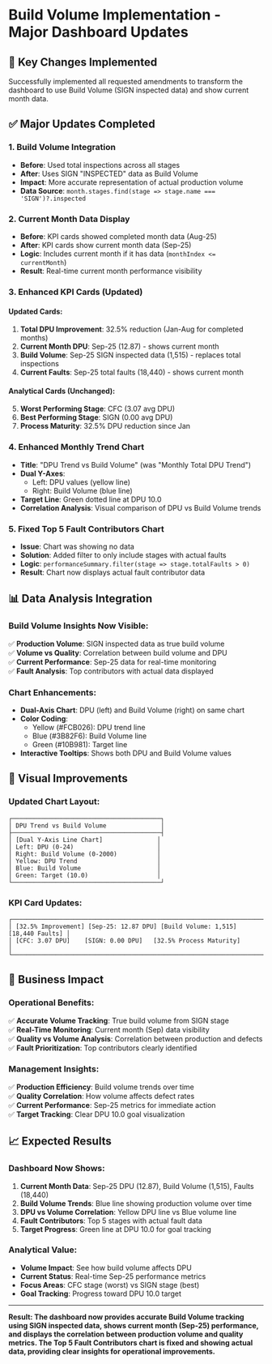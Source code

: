 # Build Volume Implementation - Major Dashboard Updates

## 🎯 **Key Changes Implemented**

Successfully implemented all requested amendments to transform the dashboard to use Build Volume (SIGN inspected data) and show current month data.

## ✅ **Major Updates Completed**

### **1. Build Volume Integration**
- **Before**: Used total inspections across all stages
- **After**: Uses SIGN "INSPECTED" data as Build Volume
- **Impact**: More accurate representation of actual production volume
- **Data Source**: `month.stages.find(stage => stage.name === 'SIGN')?.inspected`

### **2. Current Month Data Display**
- **Before**: KPI cards showed completed month data (Aug-25)
- **After**: KPI cards show current month data (Sep-25)
- **Logic**: Includes current month if it has data (`monthIndex <= currentMonth`)
- **Result**: Real-time current month performance visibility

### **3. Enhanced KPI Cards (Updated)**

#### **Updated Cards**:
1. **Total DPU Improvement**: 32.5% reduction (Jan-Aug for completed months)
2. **Current Month DPU**: Sep-25 (12.87) - shows current month
3. **Build Volume**: Sep-25 SIGN inspected data (1,515) - replaces total inspections
4. **Current Faults**: Sep-25 total faults (18,440) - shows current month

#### **Analytical Cards (Unchanged)**:
5. **Worst Performing Stage**: CFC (3.07 avg DPU)
6. **Best Performing Stage**: SIGN (0.00 avg DPU)
7. **Process Maturity**: 32.5% DPU reduction since Jan

### **4. Enhanced Monthly Trend Chart**
- **Title**: "DPU Trend vs Build Volume" (was "Monthly Total DPU Trend")
- **Dual Y-Axes**: 
  - Left: DPU values (yellow line)
  - Right: Build Volume (blue line)
- **Target Line**: Green dotted line at DPU 10.0
- **Correlation Analysis**: Visual comparison of DPU vs Build Volume trends

### **5. Fixed Top 5 Fault Contributors Chart**
- **Issue**: Chart was showing no data
- **Solution**: Added filter to only include stages with actual faults
- **Logic**: `performanceSummary.filter(stage => stage.totalFaults > 0)`
- **Result**: Chart now displays actual fault contributor data

## 📊 **Data Analysis Integration**

### **Build Volume Insights Now Visible**:
✅ **Production Volume**: SIGN inspected data as true build volume  
✅ **Volume vs Quality**: Correlation between build volume and DPU  
✅ **Current Performance**: Sep-25 data for real-time monitoring  
✅ **Fault Analysis**: Top contributors with actual data displayed  

### **Chart Enhancements**:
- **Dual-Axis Chart**: DPU (left) and Build Volume (right) on same chart
- **Color Coding**: 
  - Yellow (#FCB026): DPU trend line
  - Blue (#3B82F6): Build Volume line
  - Green (#10B981): Target line
- **Interactive Tooltips**: Shows both DPU and Build Volume values

## 🎨 **Visual Improvements**

### **Updated Chart Layout**:
```
┌─────────────────────────────────────────┐
│ DPU Trend vs Build Volume               │
├─────────────────────────────────────────┤
│ [Dual Y-Axis Line Chart]               │
│ Left: DPU (0-24)                       │
│ Right: Build Volume (0-2000)           │
│ Yellow: DPU Trend                      │
│ Blue: Build Volume                     │
│ Green: Target (10.0)                   │
└─────────────────────────────────────────┘
```

### **KPI Card Updates**:
```
┌─────────────────────────────────────────────────────────────────────────────┐
│ [32.5% Improvement] [Sep-25: 12.87 DPU] [Build Volume: 1,515] [18,440 Faults] │
│ [CFC: 3.07 DPU]    [SIGN: 0.00 DPU]   [32.5% Process Maturity]           │
└─────────────────────────────────────────────────────────────────────────────┘
```

## 🚀 **Business Impact**

### **Operational Benefits**:
✅ **Accurate Volume Tracking**: True build volume from SIGN stage  
✅ **Real-Time Monitoring**: Current month (Sep) data visibility  
✅ **Quality vs Volume Analysis**: Correlation between production and defects  
✅ **Fault Prioritization**: Top contributors clearly identified  

### **Management Insights**:
✅ **Production Efficiency**: Build volume trends over time  
✅ **Quality Correlation**: How volume affects defect rates  
✅ **Current Performance**: Sep-25 metrics for immediate action  
✅ **Target Tracking**: Clear DPU 10.0 goal visualization  

## 📈 **Expected Results**

### **Dashboard Now Shows**:
1. **Current Month Data**: Sep-25 DPU (12.87), Build Volume (1,515), Faults (18,440)
2. **Build Volume Trends**: Blue line showing production volume over time
3. **DPU vs Volume Correlation**: Yellow DPU line vs Blue volume line
4. **Fault Contributors**: Top 5 stages with actual fault data
5. **Target Progress**: Green line at DPU 10.0 for goal tracking

### **Analytical Value**:
- **Volume Impact**: See how build volume affects DPU
- **Current Status**: Real-time Sep-25 performance metrics
- **Focus Areas**: CFC stage (worst) vs SIGN stage (best)
- **Goal Tracking**: Progress toward DPU 10.0 target

---

**Result: The dashboard now provides accurate Build Volume tracking using SIGN inspected data, shows current month (Sep-25) performance, and displays the correlation between production volume and quality metrics. The Top 5 Fault Contributors chart is fixed and showing actual data, providing clear insights for operational improvements.**

